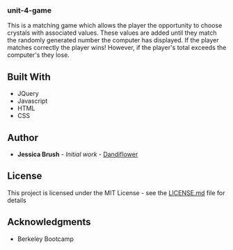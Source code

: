 ### unit-4-game

This is a matching game which allows the player the opportunity to choose crystals with associated values. These values are added until they match the randomly generated number the computer has displayed. If the player matches correctly the player wins! However, if the player's total exceeds the computer's they lose.

## Built With

* JQuery
* Javascript
* HTML
* CSS

## Author

* **Jessica Brush** - *Initial work* - [Dandiflower](https://github.com/Dandiflower)

## License

This project is licensed under the MIT License - see the [LICENSE.md](LICENSE.md) file for details

## Acknowledgments

* Berkeley Bootcamp